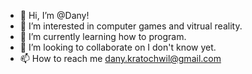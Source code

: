 - 👋 Hi, I’m @Dany!
- 👀 I’m interested in computer games and vitrual reality.
- 🌱 I’m currently learning how to program.
- 💞️ I’m looking to collaborate on I don't know yet.
- 📫 How to reach me dany.kratochwil@gmail.com

<!---
DeeKay81/DeeKay81 is a ✨ special ✨ repository because its `README.md` (this file) appears on your GitHub profile.
You can click the Preview link to take a look at your changes.
--->
